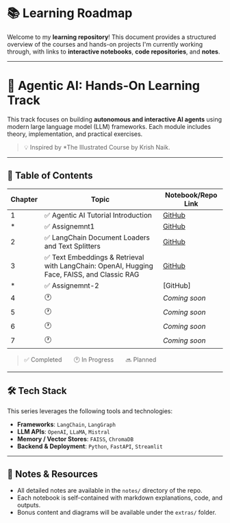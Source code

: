# 📚 Learning Roadmap

Welcome to my **learning repository**! This document provides a structured overview of the courses and hands-on projects I'm currently working through, with links to **interactive notebooks**, **code repositories**, and **notes**.

---

# 🤖 Agentic AI: Hands-On Learning Track

This track focuses on building **autonomous and interactive AI agents** using modern large language model (LLM) frameworks. Each module includes theory, implementation, and practical exercises.

> 💡 Inspired by *The Illustrated Course by Krish Naik.

---

## 📘 Table of Contents

| Chapter | Topic                                          | Notebook/Repo Link |
|---------|------------------------------------------------|--------------------|
| 1       | ✅ Agentic AI Tutorial Introduction            | [GitHub](https://github.com/Nahidzeinali-web/1-Agentic-AI-Course/tree/main) |
| *       | ✅ Assignemnt1        | [GitHub](https://github.com/Nahidzeinali-web/Product-Price-Finder-with-LLMs) |
| 2       | ✅ LangChain Document Loaders and Text Splitters | [GitHub](https://github.com/Nahidzeinali-web/2-Agentic-AI-course) |
| 3       | ✅ Text Embeddings & Retrieval with LangChain: OpenAI, Hugging Face, FAISS, and Classic RAG  |[GitHub](https://github.com/Nahidzeinali-web/3-Agentic-AI) |
| *       | ✅ Assignemnt-2   |[GitHub] |
| 4       | 🕐       | _Coming soon_ |
| 5       | 🕐| _Coming soon_ |
| 6       | 🕐     | _Coming soon_ |
| 7       | 🕐             | _Coming soon_ |

> ✅ Completed  🕐 In Progress  🔜 Planned

---

## 🛠️ Tech Stack

This series leverages the following tools and technologies:

- **Frameworks**: `LangChain`, `LangGraph`
- **LLM APIs**: `OpenAI`, `LLaMA`, `Mistral`
- **Memory / Vector Stores**: `FAISS`, `ChromaDB`
- **Backend & Deployment**: `Python`, `FastAPI`, `Streamlit`

---

## 📝 Notes & Resources

- All detailed notes are available in the `notes/` directory of the repo.
- Each notebook is self-contained with markdown explanations, code, and outputs.
- Bonus content and diagrams will be available under the `extras/` folder.


